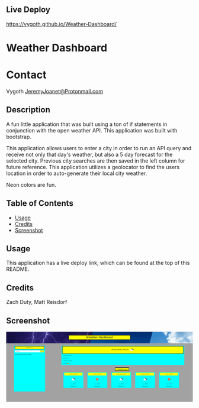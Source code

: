 ## Live Deploy
https://vygoth.github.io/Weather-Dashboard/

# Weather Dashboard

# Contact
Vygoth
JeremyJoanet@Protonmail.com

## Description
A fun little application that was built using a ton of if statements in conjunction with the open weather API. This application was built with bootstrap.

This application allows users to enter a city in order to run an API query and receive not only that day's weather, but also a 5 day forecast for the selected city. Previous city searches are then saved in the left column for future reference. This application utilizes a geolocator to find the users location in order to auto-generate their local city weather.

Neon colors are fun.

## Table of Contents
- [Usage](#Usage)
- [Credits](#Credits)
- [Screenshot](#Screenshot)

## Usage
This application has a live deploy link, which can be found at the top of this README.

## Credits
Zach Duty, Matt Reisdorf

## Screenshot
![Screenshot](./assets/imgs/Screenshot.PNG)
